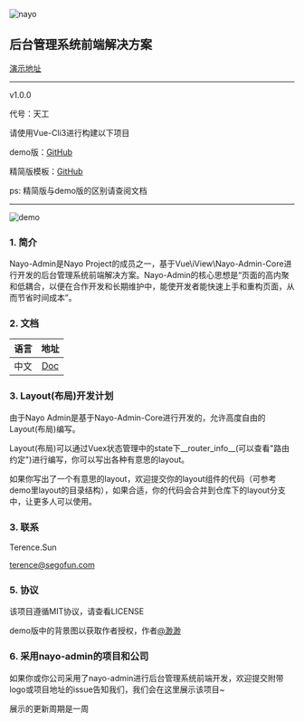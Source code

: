 ![nayo](https://raw.githubusercontent.com/Terencesun/nayo-admin/image/logo.png)

## 后台管理系统前端解决方案


[演示地址](https://nayo-project.github.io/nayo-admin-demo/)

---
v1.0.0

代号：天工

请使用Vue-Cli3进行构建以下项目

demo版：[GitHub](https://github.com/nayo-project/nayo-admin)

精简版模板：[GitHub](https://github.com/nayo-project/nayo-admin-simple)

ps: 精简版与demo版的区别请查阅文档

---
![demo](https://github.com/nayo-project/nayo-admin/image/demo.png)

### 1. 简介
Nayo-Admin是Nayo Project的成员之一，基于Vue\iView\Nayo-Admin-Core进行开发的后台管理系统前端解决方案。Nayo-Admin的核心思想是“页面的高内聚和低耦合，以便在合作开发和长期维护中，能使开发者能快速上手和重构页面，从而节省时间成本”。

### 2. 文档

语言 | 地址
:-: | :-:
中文 | [Doc](https://note.youdao.com/)

### 3. Layout(布局)开发计划
由于Nayo Admin是基于Nayo-Admin-Core进行开发的，允许高度自由的Layout(布局)编写。

Layout(布局)可以通过Vuex状态管理中的state下__router_info__(可以查看"路由约定")进行编写，你可以写出各种有意思的layout。

如果你写出了一个有意思的layout，欢迎提交你的layout组件的代码（可参考demo里layout的目录结构），如果合适，你的代码会合并到仓库下的layout分支中，让更多人可以使用。

### 3. 联系

Terence.Sun

terence@segofun.com


### 5. 协议
该项目遵循MIT协议，请查看LICENSE

demo版中的背景图以获取作者授权，作者[@渺渺](https://space.bilibili.com/29308962)

### 6. 采用nayo-admin的项目和公司

如果你或你公司采用了nayo-admin进行后台管理系统前端开发，欢迎提交附带logo或项目地址的issue告知我们，我们会在这里展示该项目~

展示的更新周期是一周